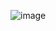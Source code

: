 ![image](https://github.com/rutujakokate430/Shoppers-Guide-for-Electric-Vehicle-s-in-the-United-States./assets/111034043/b4af3109-beaf-4d10-b8fb-b4b4a4581f2b)

